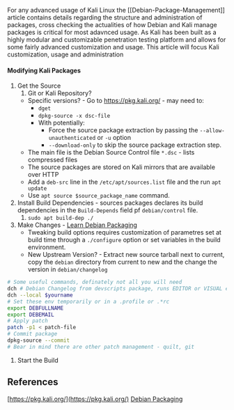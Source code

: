 
For any advanced usage of Kali Linux the [[Debian-Package-Management]] article contains details regarding the structure and administration of packages, cross checking the actualities of how Debian and Kali manage packages is critical for most adavnced usage. As Kali has been built as a highly modular and customizable penetration testing platform and allows for some fairly advanced customization and usage. This article will focus Kali customization, usage and administration


#### Modifying Kali Packages

1. Get the Source
	1. Git or Kali Repository? 
	- Specific versions? - Go to https://pkg.kali.org/ - may need to:
		- `dget`
		- `dpkg-source -x dsc-file`
		- With potentially:
			- Force the source package extraction by passing the `--allow-unauthenticated` or `-u` option
			- `--download-only` to skip the source package extraction step.
	- The main file is the Debian Source Control file `*.dsc` - lists compressed files
	- The source packages are stored on Kali mirrors that are available over HTTP
	- Add a `deb-src` line in the `/etc/apt/sources.list` file and the run `apt update`
	- Use `apt source $source_package_name` command. 
3. Install Build Dependencies - sources packages declares its build dependencies in the `Build-Depends` field pf `debian/control` file.
	1. `sudo apt build-dep ./`
4. Make Changes - [Learn Debian Packaging](https://wiki.debian.org/Packaging)
	- Tweaking build options requires customization of parametres set at build time through a `./configure` option or set variables in the build environment.    
	- New Upstream Version? - Extract new source tarball next to current, copy the `debian` directory from current to new and the change the version in `debian/changelog`
```bash
# Some useful commands, definately not all you will need
dch # Debian Changelog from devscripts package, runs EDITOR or VISUAL env or /usr/bin/editor
dch --local $yourname
# Set these env temporarily or in a .profile or .*rc
export DEBFULLNAME
export DEBEMAIL 
# Apply patch
patch -p1 < patch-file
# Commit package
dpkg-source --commit
# Bear in mind there are other patch management - quilt, git 
```
	
1. Start the Build


## References

[https://pkg.kali.org/](https://pkg.kali.org/)
[Debian Packaging](https://wiki.debian.org/Packaging)